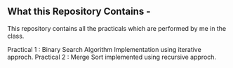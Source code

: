 ## What this Repository Contains -

This repository contains all the practicals which are performed by me in the class.

Practical 1 : Binary Search Algorithm Implementation using iterative approch.
Practical 2 : Merge Sort implemented using recursive approch.

